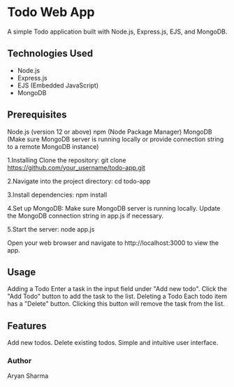 <h1>Todo Web App</h1>

<p>A simple Todo application built with Node.js, Express.js, EJS, and MongoDB.</p>
<h2>Technologies Used</h2>

<ul>
  <li>Node.js</li>
  <li>Express.js</li>
  <li>EJS (Embedded JavaScript)</li>
  <li>MongoDB</li>
</ul>

<h2>Prerequisites</h2>
Node.js (version 12 or above)
npm (Node Package Manager)
MongoDB (Make sure MongoDB server is running locally or provide connection string to a remote MongoDB instance)

1.Installing
Clone the repository:
git clone https://github.com/your_username/todo-app.git

2.Navigate into the project directory:
cd todo-app

3.Install dependencies:
npm install

4.Set up MongoDB:
Make sure MongoDB server is running locally.
Update the MongoDB connection string in app.js if necessary.

5.Start the server:
node app.js

Open your web browser and navigate to http://localhost:3000 to view the app.

<h2>Usage</h2>
Adding a Todo
Enter a task in the input field under "Add new todo".
Click the "Add Todo" button to add the task to the list.
Deleting a Todo
Each todo item has a "Delete" button. Clicking this button will remove the task from the list.

<h2>Features</h2>
Add new todos.
Delete existing todos.
Simple and intuitive user interface.

<h3>Author</h3>
Aryan Sharma

